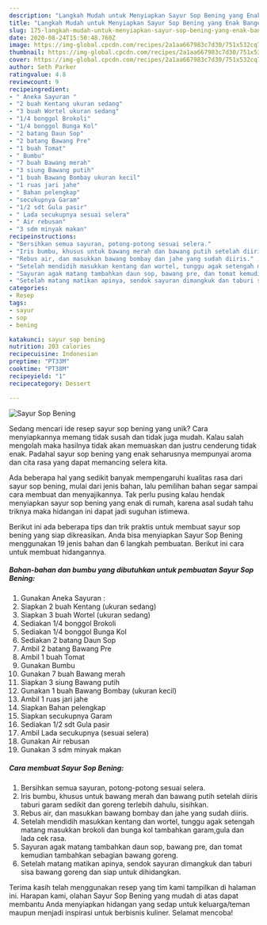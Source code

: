 ```yaml
---
description: "Langkah Mudah untuk Menyiapkan Sayur Sop Bening yang Enak Banget"
title: "Langkah Mudah untuk Menyiapkan Sayur Sop Bening yang Enak Banget"
slug: 175-langkah-mudah-untuk-menyiapkan-sayur-sop-bening-yang-enak-banget
date: 2020-08-24T15:50:48.760Z
image: https://img-global.cpcdn.com/recipes/2a1aa667983c7d30/751x532cq70/sayur-sop-bening-foto-resep-utama.jpg
thumbnail: https://img-global.cpcdn.com/recipes/2a1aa667983c7d30/751x532cq70/sayur-sop-bening-foto-resep-utama.jpg
cover: https://img-global.cpcdn.com/recipes/2a1aa667983c7d30/751x532cq70/sayur-sop-bening-foto-resep-utama.jpg
author: Seth Parker
ratingvalue: 4.8
reviewcount: 9
recipeingredient:
- " Aneka Sayuran "
- "2 buah Kentang ukuran sedang"
- "3 buah Wortel ukuran sedang"
- "1/4 bonggol Brokoli"
- "1/4 bonggol Bunga Kol"
- "2 batang Daun Sop"
- "2 batang Bawang Pre"
- "1 buah Tomat"
- " Bumbu"
- "7 buah Bawang merah"
- "3 siung Bawang putih"
- "1 buah Bawang Bombay ukuran kecil"
- "1 ruas jari jahe"
- " Bahan pelengkap"
- "secukupnya Garam"
- "1/2 sdt Gula pasir"
- " Lada secukupnya sesuai selera"
- " Air rebusan"
- "3 sdm minyak makan"
recipeinstructions:
- "Bersihkan semua sayuran, potong-potong sesuai selera."
- "Iris bumbu, khusus untuk bawang merah dan bawang putih setelah diiris taburi garam sedikit dan goreng terlebih dahulu, sisihkan."
- "Rebus air, dan masukkan bawang bombay dan jahe yang sudah diiris."
- "Setelah mendidih masukkan kentang dan wortel, tunggu agak setengah matang masukkan brokoli dan bunga kol tambahkan garam,gula dan lada cek rasa."
- "Sayuran agak matang tambahkan daun sop, bawang pre, dan tomat kemudian tambahkan sebagian bawang goreng."
- "Setelah matang matikan apinya, sendok sayuran dimangkuk dan taburi sisa bawang goreng dan siap untuk dihidangkan."
categories:
- Resep
tags:
- sayur
- sop
- bening

katakunci: sayur sop bening 
nutrition: 203 calories
recipecuisine: Indonesian
preptime: "PT33M"
cooktime: "PT38M"
recipeyield: "1"
recipecategory: Dessert

---
```



![Sayur Sop Bening](https://img-global.cpcdn.com/recipes/2a1aa667983c7d30/751x532cq70/sayur-sop-bening-foto-resep-utama.jpg)

Sedang mencari ide resep sayur sop bening yang unik? Cara menyiapkannya memang tidak susah dan tidak juga mudah. Kalau salah mengolah maka hasilnya tidak akan memuaskan dan justru cenderung tidak enak. Padahal sayur sop bening yang enak seharusnya mempunyai aroma dan cita rasa yang dapat memancing selera kita.



Ada beberapa hal yang sedikit banyak mempengaruhi kualitas rasa dari sayur sop bening, mulai dari jenis bahan, lalu pemilihan bahan segar sampai cara membuat dan menyajikannya. Tak perlu pusing kalau hendak menyiapkan sayur sop bening yang enak di rumah, karena asal sudah tahu triknya maka hidangan ini dapat jadi suguhan istimewa.


Berikut ini ada beberapa tips dan trik praktis untuk membuat sayur sop bening yang siap dikreasikan. Anda bisa menyiapkan Sayur Sop Bening menggunakan 19 jenis bahan dan 6 langkah pembuatan. Berikut ini cara untuk membuat hidangannya.

<!--inarticleads1-->

##### Bahan-bahan dan bumbu yang dibutuhkan untuk pembuatan Sayur Sop Bening:

1. Gunakan  Aneka Sayuran :
1. Siapkan 2 buah Kentang (ukuran sedang)
1. Siapkan 3 buah Wortel (ukuran sedang)
1. Sediakan 1/4 bonggol Brokoli
1. Sediakan 1/4 bonggol Bunga Kol
1. Sediakan 2 batang Daun Sop
1. Ambil 2 batang Bawang Pre
1. Ambil 1 buah Tomat
1. Gunakan  Bumbu
1. Gunakan 7 buah Bawang merah
1. Siapkan 3 siung Bawang putih
1. Gunakan 1 buah Bawang Bombay (ukuran kecil)
1. Ambil 1 ruas jari jahe
1. Siapkan  Bahan pelengkap
1. Siapkan secukupnya Garam
1. Sediakan 1/2 sdt Gula pasir
1. Ambil  Lada secukupnya (sesuai selera)
1. Gunakan  Air rebusan
1. Gunakan 3 sdm minyak makan




<!--inarticleads2-->

##### Cara membuat Sayur Sop Bening:

1. Bersihkan semua sayuran, potong-potong sesuai selera.
1. Iris bumbu, khusus untuk bawang merah dan bawang putih setelah diiris taburi garam sedikit dan goreng terlebih dahulu, sisihkan.
1. Rebus air, dan masukkan bawang bombay dan jahe yang sudah diiris.
1. Setelah mendidih masukkan kentang dan wortel, tunggu agak setengah matang masukkan brokoli dan bunga kol tambahkan garam,gula dan lada cek rasa.
1. Sayuran agak matang tambahkan daun sop, bawang pre, dan tomat kemudian tambahkan sebagian bawang goreng.
1. Setelah matang matikan apinya, sendok sayuran dimangkuk dan taburi sisa bawang goreng dan siap untuk dihidangkan.




Terima kasih telah menggunakan resep yang tim kami tampilkan di halaman ini. Harapan kami, olahan Sayur Sop Bening yang mudah di atas dapat membantu Anda menyiapkan hidangan yang sedap untuk keluarga/teman maupun menjadi inspirasi untuk berbisnis kuliner. Selamat mencoba!
